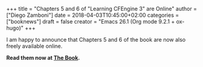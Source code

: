 +++
title = "Chapters 5 and 6 of \"Learning CFEngine 3\" are Online"
author = ["Diego Zamboni"]
date = 2018-04-03T10:45:00+02:00
categories = ["booknews"]
draft = false
creator = "Emacs 26.1 (Org mode 9.2.1 + ox-hugo)"
+++

I am happy to announce that Chapters 5 and 6 of the book are now also freely available online.

**Read them now at [The Book](/book).**
